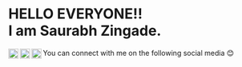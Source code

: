 <h1>HELLO EVERYONE!!
<br>
I am Saurabh Zingade.
<br></h1>
You can connect with me on the following social media  😊 

<a href="https://www.linkedin.com/in/saurabhzingade/">
  <img align="left" alt="My LinkdeIN" width="20px" src="https://cdn.jsdelivr.net/npm/simple-icons@v3/icons/linkedin.svg" />
</a>
<a href="https://twitter.com/Iamsz7">
  <img align="left" alt="My Twitter" width="20px" src="https://cdn.jsdelivr.net/npm/simple-icons@v3/icons/twitter.svg" />
</a>
<a href="https://www.instagram.com/iamszing/">
  <img align="left" alt="My Instagram" width="20px" src="https://cdn.jsdelivr.net/npm/simple-icons@v3/icons/instagram.svg" />
</a>
